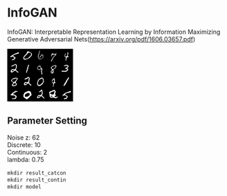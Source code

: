 # InfoGAN

InfoGAN: Interpretable Representation Learning by Information Maximizing Generative Adversarial Nets(https://arxiv.org/pdf/1606.03657.pdf)

![alt text](./result/gen_9_140.png)

## Parameter Setting

Noise z: 62 <br />
Discrete: 10 <br />
Continuous: 2 <br />
lambda: 0.75 <br />

~~~
mkdir result_catcon
mkdir result_contin
mkdir model
